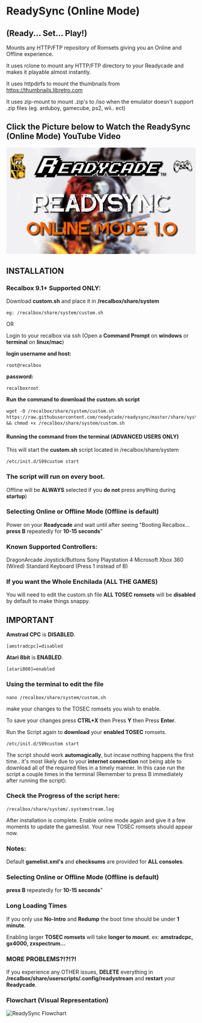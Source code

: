 

# ReadySync (Online Mode)
## (Ready... Set... Play!)

Mounts any HTTP/FTP repository of Romsets giving you an Online and Offline experience.

It uses rclone to mount any HTTP/FTP directory to your Readycade and makes it playable almost instantly.

It uses httpdirfs to mount the thumbnails from https://thumbnails.libretro.com

It uses zip-mount to mount .zip's to /iso when the emulator doesn't support .zip files (eg. arduboy, gamecube, ps2, wii.. ect)

## Click the Picture below to Watch the ReadySync (Online Mode) YouTube Video
[![ReadySync](ReadySync.jpg)](https://www.youtube.com/watch?v=6dR_I5IsSRE)


## INSTALLATION

### Recalbox 9.1+ Supported ONLY:

Download **custom.sh** and place it in **/recalbox/share/system**
```
eg: /recalbox/share/system/custom.sh
```
OR

Login to your recalbox via ssh (Open a **Command Prompt** on **windows** or **terminal** on **linux/mac**)

**login username and host:**
```
root@recalbox
```
**password:**
```
recalboxroot
```
**Run the command to download the custom.sh script**
```
wget -O /recalbox/share/system/custom.sh https://raw.githubusercontent.com/readycade/readysync/master/share/system/custom.sh && chmod +x /recalbox/share/system/custom.sh
```

#### Running the command from the terminal (ADVANCED USERS ONLY)
This will start the **custom.sh** script located in /recalbox/share/system
```
/etc/init.d/S99custom start
```

### The script will run on **every boot**.
Offline will be **ALWAYS** selected if you **do not** press anything during **startup**)

### Selecting Online or Offline Mode (**Offline** is default)
Power on your **Readycade** and wait until after seeing "Booting Recalbox... **press B** repeatedly for **10-15 seconds**"

### Known Supported Controllers:
DragonArcade Joystick/Buttons
Sony Playstation 4
Microsoft Xbox 360 (Wired)
Standard Keyboard (Press 1 instead of B)

### If you want the Whole Enchilada (ALL THE GAMES)
You will need to edit the custom.sh file
**ALL TOSEC romsets** will be **disabled** by default to make things snappy.

## IMPORTANT

**Amstrad CPC** is **DISABLED**.
```
[amstradcpc]=disabled
```
**Atari 8bit** is **ENABLED**.
```
[atari800]=enabled
```

### Using the terminal to edit the file
```
nano /recalbox/share/system/custom.sh
```

make your changes to the TOSEC romsets you wish to enable.

To save your changes press **CTRL+X** then Press **Y** then Press **Enter**.

Run the Script again to **download** your **enabled TOSEC** romsets.

```
/etc/init.d/S99custom start
```

The script should work **automagically**, but incase nothing happens the first time.. it's most likely due to your **internet connection** not being able to download all of the required files in a timely manner. In this case run the script a couple times in the terminal (Remember to press B immediately after running the script):

### Check the Progress of the script here:

```
/recalbox/share/system/.systemstream.log
```

After installation is complete. Enable online mode again and give it a few moments to update the gameslist.
Your new TOSEC romsets should appear now.

### Notes:
Default **gamelist.xml's** and **checksums** are provided for **ALL consoles**.

### Selecting Online or Offline Mode (**Offline** is default)
**press B** repeatedly for **10-15 seconds**"

### Long Loading Times
If you only use **No-Intro** and **Redump** the boot time should be under **1 minute**.

Enabling larger **TOSEC romsets** will take **longer to mount**. ex: **amstradcpc, gx4000, zxspectrum...**

### MORE PROBLEMS?!?!?!
If you experience any OTHER issues, **DELETE** everything in **/recalbox/share/userscripts/.config/readystream** and **restart** your **Readycade**.

### Flowchart (Visual Representation)
![ReadySync Flowchart](https://github.com/readycade/readysync/blob/master/ReadySync-FLOWCHART2.png)
